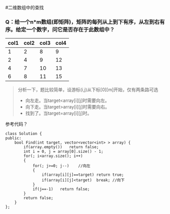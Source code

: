#二维数组中的查找

### Q：给一个n*m数组(即矩阵)，矩阵的每列从上到下有序，从左到右有序。给定一个数字，问它是否存在于此数组中？

| col1| col2| col3 | col4
|-----|-----|------|-----
|1    |2    |8     |9
|2    |4    |9     |12
|4    |7    |10    |13
|6    |8    |11    |15


> 分析一下，题比较简单，设游标(i,j)从下标[0][m]开始，仅有两条路可选
> - 向左走。当target<array[i][j]时需要向左。
> - 向下走。当target>array[i][j]时需要向右。
> - 找到了。当target=array[i][j]时。

参考代码？
```
class Solution {
public:
    bool Find(int target, vector<vector<int> > array) {
        if(array.empty())	return false;
        int i = 0, j = array[0].size() - 1;
        for(; i<array.size(); i++)
        {
            for(; j>=0; j--)	//向左
            {
                if(array[i][j]==target)	return true;
                if(array[i][j]<target)	break; //向下
            }
            if(j==-1)	return false;
        }
        return false;
    }
};
```